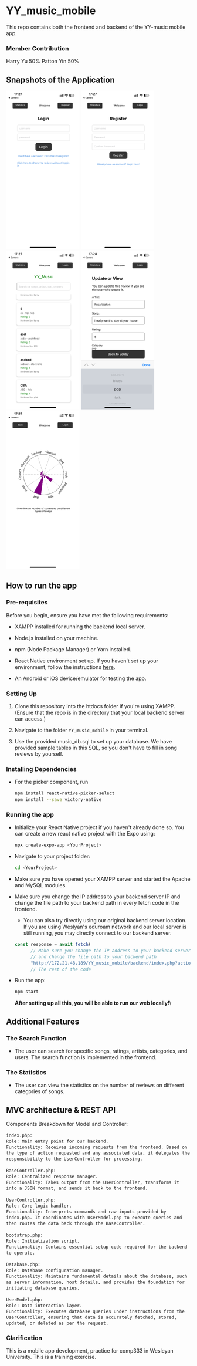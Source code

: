 # YY_music_mobile

This repo contains both the frontend and backend of the YY-music mobile app.

### Member Contribution

Harry Yu 50% Patton Yin 50%

## Snapshots of the Application

<img src="preview_imgs/login.png" width="200">
<img src="preview_imgs/register.png" width="200">

<img src="preview_imgs/view_song.png" width="200">
<img src="preview_imgs/edit_song.png" width="200">
<img src="preview_imgs/statistics.png" width="200">

## How to run the app

### Pre-requisites

Before you begin, ensure you have met the following requirements:

- XAMPP installed for running the backend local server.

- Node.js installed on your machine.
- npm (Node Package Manager) or Yarn installed.
- React Native environment set up. If you haven't set up your environment, follow the instructions [here](https://reactnative.dev/docs/environment-setup).
- An Android or iOS device/emulator for testing the app.

### Setting Up

1. Clone this repository into the htdocs folder if you're using XAMPP. (Ensure that the repo is in the directory that your local backend server can access.)

2. Navigate to the folder `YY_music_mobile` in your terminal.

3. Use the provided music_db.sql to set up your database. We have provided sample tables in this SQL, so you don't have to fill in song reviews by yourself.

### Installing Dependencies

- For the picker component, run

  ```bash
  npm install react-native-picker-select
  npm install --save victory-native
  ```

### Running the app

- Initialize your React Native project if you haven't already done so. You can create a new react native project with the Expo using:

  ```bash
  npx create-expo-app <YourProject>
  ```

- Navigate to your project folder:

  ```bash
  cd <YourProject>
  ```

- Make sure you have opened your XAMPP server and started the Apache and MySQL modules.

- Make sure you change the IP address to your backend server IP and change the file path to your backend path in every fetch code in the frontend.

  - You can also try directly using our original backend server location. If you are using Weslyan's eduroam network and our local server is still running, you may directly connect to our backend server.

  ```javascript
  const response = await fetch(
        // Make sure you change the IP address to your backend server IP,
        // and change the file path to your backend path
        "http://172.21.48.189/YY_music_mobile/backend/index.php?action=login"
        // The rest of the code
  ```

- Run the app:

  ```bash
  npm start
  ```

  **After setting up all this, you will be able to run our web locally!**\

## Additional Features

### The Search Function

- The user can search for specific songs, ratings, artists, categories, and users. The search function is implemented in the frontend.

### The Statistics

- The user can view the statistics on the number of reviews on different categories of songs.

## MVC architecture & REST API

Components Breakdown for Model and Controller:

    index.php:
    Role: Main entry point for our backend.
    Functionality: Receives incoming requests from the frontend. Based on the type of action requested and any associated data, it delegates the responsibility to the UserController for processing.

    BaseController.php:
    Role: Centralized response manager.
    Functionality: Takes output from the UserController, transforms it into a JSON format, and sends it back to the frontend.

    UserController.php:
    Role: Core logic handler.
    Functionality: Interprets commands and raw inputs provided by index.php. It coordinates with UserModel.php to execute queries and then routes the data back through the BaseController.

    bootstrap.php:
    Role: Initialization script.
    Functionality: Contains essential setup code required for the backend to operate.

    Database.php:
    Role: Database configuration manager.
    Functionality: Maintains fundamental details about the database, such as server information, host details, and provides the foundation for initiating database queries.

    UserModel.php:
    Role: Data interaction layer.
    Functionality: Executes database queries under instructions from the UserController, ensuring that data is accurately fetched, stored, updated, or deleted as per the request.

### Clarification

This is a mobile app development, practice for comp333 in Wesleyan University. This is a training exercise.
